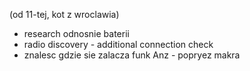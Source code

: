 (od 11-tej, kot z wroclawia)
- research odnosnie baterii
- radio discovery - additional connection check
- znalesc gdzie sie zalacza funk Anz - popryez makra

